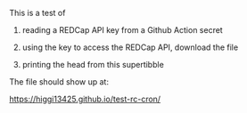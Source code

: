 This is a test of

1) reading a REDCap API key from a Github Action secret

2) using the key to access the REDCap API, download the file

3) printing the head from this supertibble


The file should show up at:

https://higgi13425.github.io/test-rc-cron/